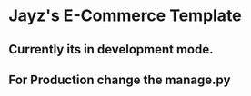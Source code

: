 # Jayz's E-Commerce Template
## Currently its in development mode.
## For Production change the manage.py
